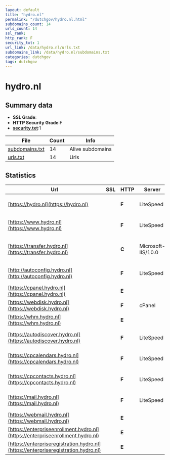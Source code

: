 ```yaml
---
layout: default
title: "hydro.nl"
permalink: "/dutchgov/hydro.nl.html"
subdomains_count: 14
urls_count: 14
ssl_rank: 
http_rank: F
security_txt: 1
url_link: /data/hydro.nl/urls.txt
subdomains_link: /data/hydro.nl/subdomains.txt
categories: dutchgov
tags: dutchgov
---
```



# hydro.nl
## Summary data


 - **SSL Grade**:
 - **HTTP Security Grade**:F
 - **[security.txt](https://www.digitaleoverheid.nl/nieuws/standaard-security-txt-nu-verplicht-voor-overheid/)**:1


| File       | Count | Info |
|------------|-------|------|
|[subdomains.txt](/DutchGovScope/data/hydro.nl/subdomains.txt)|14|Alive subdomains|
|[urls.txt](/DutchGovScope/data/hydro.nl/urls.txt)|14|Urls|


## Statistics


| Url | SSL | HTTP | Server | Cookie | HSTS | CORS | CTO | CSP | XFO | XXP | RP |FP| Tech |Title |
|--------|-------|-------|------|------|------|------|------|------|------|------|------|------|------|------|
|[https://hydro.nl](https://hydro.nl)| | **F**|LiteSpeed| | | | | | | | :white_check_mark: | |LiteSpeed Litespeed Cache|Dienst der Hydro...|
|[https://www.hydro.nl](https://www.hydro.nl)| | **F**|LiteSpeed| | | | | | | | :white_check_mark: | |LiteSpeed Litespeed Cache|Dienst der Hydro...|
|[https://transfer.hydro.nl](https://transfer.hydro.nl)| | **C**|Microsoft-IIS/10.0| |:white_check_mark: | | | | | | :white_check_mark: | |HSTS IIS:10.0 Windows Server|Transfer website...|
|[http://autoconfig.hydro.nl](http://autoconfig.hydro.nl)| | **F**|LiteSpeed| | | | | | | | :white_check_mark: | |LiteSpeed Litespeed Cache||
|[https://cpanel.hydro.nl](https://cpanel.hydro.nl)| | **E**|| | | | | | | | :white_check_mark: | |cPanel|cPanel Login|
|[https://webdisk.hydro.nl](https://webdisk.hydro.nl)| | **F**|cPanel| | | | | | | | :white_check_mark: | |Basic||
|[https://whm.hydro.nl](https://whm.hydro.nl)| | **E**|| | | | | | | | :white_check_mark: | |||
|[https://autodiscover.hydro.nl](https://autodiscover.hydro.nl)| | **F**|LiteSpeed| | | | | | | | :white_check_mark: | |LiteSpeed Litespeed Cache||
|[https://cpcalendars.hydro.nl](https://cpcalendars.hydro.nl)| | **F**|LiteSpeed| | | | | | | | :white_check_mark: | |LiteSpeed Litespeed Cache|Moved Permanentl...|
|[https://cpcontacts.hydro.nl](https://cpcontacts.hydro.nl)| | **F**|LiteSpeed| | | | | | | | :white_check_mark: | |LiteSpeed Litespeed Cache|Moved Permanentl...|
|[https://mail.hydro.nl](https://mail.hydro.nl)| | **F**|LiteSpeed| | | | | | | | :white_check_mark: | |LiteSpeed Litespeed Cache|Dienst der Hydro...|
|[https://webmail.hydro.nl](https://webmail.hydro.nl)| | **E**|| | | | | | | | :white_check_mark: | ||Webmail Login|
|[https://enterpriseenrollment.hydro.nl](https://enterpriseenrollment.hydro.nl)| | **E**|| | | | | | | | :white_check_mark: | |HSTS||
|[https://enterpriseregistration.hydro.nl](https://enterpriseregistration.hydro.nl)| | **E**|| | | | | | | | :white_check_mark: | |||



